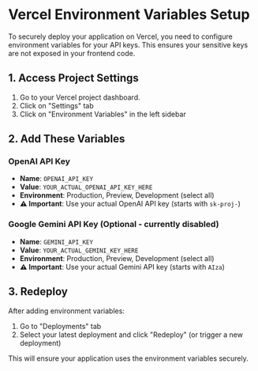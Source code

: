 # Vercel Environment Variables Setup

To securely deploy your application on Vercel, you need to configure environment variables for your API keys. This ensures your sensitive keys are not exposed in your frontend code.

## 1. Access Project Settings
1. Go to your Vercel project dashboard.
2. Click on "Settings" tab
3. Click on "Environment Variables" in the left sidebar

## 2. Add These Variables

### OpenAI API Key
- **Name**: `OPENAI_API_KEY`
- **Value**: `YOUR_ACTUAL_OPENAI_API_KEY_HERE`
- **Environment**: Production, Preview, Development (select all)
- **⚠️ Important**: Use your actual OpenAI API key (starts with `sk-proj-`)

### Google Gemini API Key (Optional - currently disabled)
- **Name**: `GEMINI_API_KEY`
- **Value**: `YOUR_ACTUAL_GEMINI_KEY_HERE`
- **Environment**: Production, Preview, Development (select all)
- **⚠️ Important**: Use your actual Gemini API key (starts with `AIza`)

## 3. Redeploy

After adding environment variables:
1. Go to "Deployments" tab
2. Select your latest deployment and click "Redeploy" (or trigger a new deployment)

This will ensure your application uses the environment variables securely.

